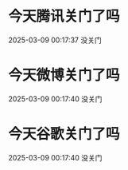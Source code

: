 # 今天腾讯关门了吗

2025-03-09 00:17:37 没关门

# 今天微博关门了吗

2025-03-09 00:17:40 没关门

# 今天谷歌关门了吗

2025-03-09 00:17:40 没关门

